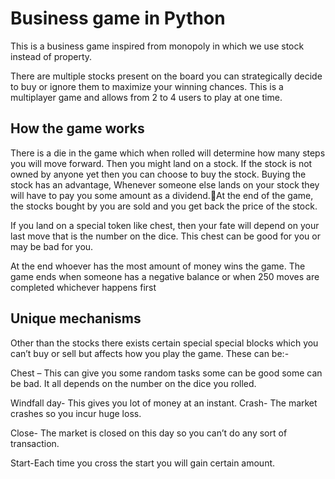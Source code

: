 # Business game in Python

This is a business game inspired from monopoly in which we use stock instead of property.

There are multiple stocks present on the board you can strategically decide to buy or ignore them to maximize your winning chances. This is a multiplayer game and allows from 2 to 4 users to play at one time.

## How the game works

There is a die in the game which when rolled will determine how many steps you will move forward. Then you might land on a stock. If the stock is not owned by anyone yet then you can choose to buy the stock. Buying the stock has an advantage, Whenever someone else lands on your stock they will have to pay you some amount as a dividend.At the end of the game, the stocks bought by you are sold and you get back the price of the stock.

If you land on a special token like chest, then your fate will depend on your last move that is the number on the dice. This chest can be good for you or may be bad for you.

At the end whoever has the most amount of money wins the game. The game ends when someone has a negative balance or when 250 moves are completed whichever happens first

## Unique mechanisms

Other than the stocks there exists certain special special blocks which you can’t buy or sell but affects how you play the game. These can be:-

Chest – This can give you some random tasks some can be good some can be bad. It all depends on the number on the dice you rolled.

Windfall day- This gives you lot of money at an instant.
Crash- The market crashes so you incur huge loss.

Close- The market is closed on this day so you can’t do any sort of transaction.

Start-Each time you cross the start you will gain certain amount.

